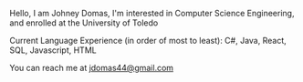 Hello, I am Johney Domas,
I'm interested in Computer Science Engineering, and enrolled at the University of Toledo

Current Language Experience (in order of most to least): C#, Java, React, SQL, Javascript, HTML

You can reach me at jdomas44@gmail.com
